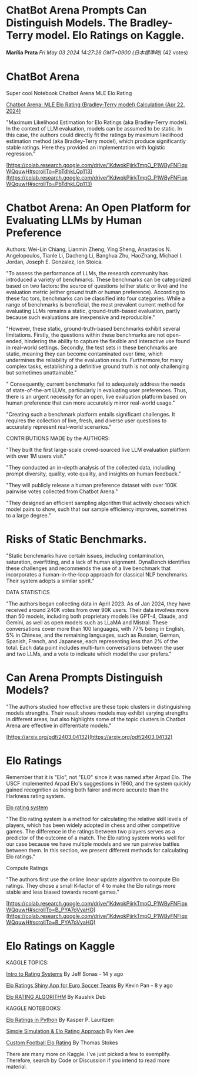 # ChatBot Arena Prompts Can Distinguish Models. The Bradley-Terry model. Elo Ratings on Kaggle.

**Marília Prata** *Fri May 03 2024 14:27:26 GMT+0900 (日本標準時)* (42 votes)

# ChatBot Arena

Super cool Notebook Chatbot Arena MLE Elo Rating

[Chatbot Arena: MLE Elo Rating (Bradley-Terry model) Calculation (Apr 22, 2024)](#https://colab.research.google.com/drive/1KdwokPjirkTmpO_P1WByFNFiqxWQquwH#scrollTo=B_PYA7oVyaHO)

"Maximum Likelihood Estimation for Elo Ratings (aka Bradley-Terry model). In the context of LLM evaluation, models can be assumed to be static. In this case, the authors could directly fit the ratings by maximum likelihood estimation method (aka Bradley-Terry model), which produce significantly stable ratings. Here they provided an implementation with logistic regression."

[https://colab.research.google.com/drive/1KdwokPjirkTmpO_P1WByFNFiqxWQquwH#scrollTo=PbTdhkLQp113](https://colab.research.google.com/drive/1KdwokPjirkTmpO_P1WByFNFiqxWQquwH#scrollTo=PbTdhkLQp113)

# Chatbot Arena: An Open Platform for Evaluating LLMs by Human Preference

Authors: Wei-Lin Chiang, Lianmin Zheng, Ying Sheng, Anastasios N. Angelopoulos, Tianle Li, Dacheng Li, Banghua Zhu, HaoZhang, Michael I. Jordan, Joseph E. Gonzalez, Ion Stoica.

"To assess the performance of LLMs, the research community has introduced a variety of benchmarks. These benchmarks can be categorized based on two factors: the source of questions (either static or live) and the evaluation metric (either ground truth or human preference). According to these fac tors, benchmarks can be classified into four categories. While a range of benchmarks is beneficial, the most prevalent current method for evaluating LLMs remains a static, ground-truth-based evaluation, partly because such evaluations are inexpensive and reproducible."

"However, these static, ground-truth-based benchmarks exhibit several limitations. Firstly, the questions within these benchmarks are not open-ended, hindering the ability to capture the flexible and interactive use found in real-world settings. Secondly, the test sets in these benchmarks are static, meaning they can become contaminated over time, which undermines the reliability of the evaluation results. Furthermore,for many complex tasks, establishing a definitive ground truth is not only challenging but sometimes unattainable."

" Consequently, current benchmarks fail to adequately address the needs of state-of-the-art LLMs, particularly in evaluating user preferences. Thus, there is an urgent necessity for an open, live evaluation platform based on human preference that can more accurately mirror real-world usage."

"Creating such a benchmark platform entails significant challenges. It requires the collection of live, fresh, and diverse user questions to accurately represent real-world scenarios."

CONTRIBUTIONS MADE by the AUTHORS:

"They built the first large-scale crowd-sourced live LLM evaluation platform with over 1M users visit."

"They conducted an in-depth analysis of the collected data, including prompt diversity, quality, vote quality, and insights on human feedback."

"They will publicly release a human preference dataset with over 100K pairwise votes collected from Chatbot Arena."

"They designed an efficient sampling algorithm that actively chooses which model pairs to show, such that our sample efficiency improves, sometimes to a large degree."

# Risks of Static Benchmarks.

"Static benchmarks have certain issues, including contamination, saturation, overfitting, and a lack of human alignment. DynaBench identifies these challenges and recommends the use of a live benchmark that incorporates a human-in-the-loop approach for classical NLP benchmarks. Their system adopts a similar spirit."

DATA STATISTICS 

"The authors began collecting data in April 2023. As of Jan 2024, they have received around 240K votes from over 90K users. Their data involves more than 50 models, including both proprietary models like GPT-4, Claude, and Gemini, as well as open models such as LLaMA and Mistral. These conversations cover more than 100 languages, with 77% being in English, 5% in Chinese, and the remaining languages, such as Russian, German, Spanish, French, and Japanese, each representing less than 2% of the total. Each data point includes multi-turn conversations between the user and two LLMs, and a vote to indicate which model the user prefers."

# Can Arena Prompts Distinguish Models?

"The authors studied how effective are these topic clusters in distinguishing models strengths. Their result shows models may exhibit varying strengths in different areas, but also highlights some of the topic clusters in Chatbot Arena are effective in differentiate models."

[https://arxiv.org/pdf/2403.04132](https://arxiv.org/pdf/2403.04132)

# Elo Ratings

Remember that it is "Elo", not "ELO" since it was named after Arpad Elo. The USCF implemented Arpad Elo's suggestions in 1960, and the system quickly gained recognition as being both fairer and more accurate than the Harkness rating system.

[Elo rating system](https://en.wikipedia.org/wiki/Elo_rating_system)

"The Elo rating system is a method for calculating the relative skill levels of players, which has been widely adopted in chess and other competitive games. The difference in the ratings between two players serves as a predictor of the outcome of a match. The Elo rating system works well for our case because we have multiple models and we run pairwise battles between them. In this section, we present different methods for calculating Elo ratings."

Compute Ratings

"The authors first use the online linear update algorithm to compute Elo ratings. They chose a small K-factor of 4 to make the Elo ratings more stable and less biased towards recent games."

[https://colab.research.google.com/drive/1KdwokPjirkTmpO_P1WByFNFiqxWQquwH#scrollTo=B_PYA7oVyaHO](https://colab.research.google.com/drive/1KdwokPjirkTmpO_P1WByFNFiqxWQquwH#scrollTo=B_PYA7oVyaHO)

# Elo Ratings on Kaggle

KAGGLE TOPICS:

[Intro to Rating Systems](https://www.kaggle.com/competitions/chess/discussion/92) By Jeff Sonas - 14 y ago

[Elo Ratings Shiny App for Euro Soccer Teams](https://www.kaggle.com/datasets/hugomathien/soccer/discussion/31154) By Kevin Pan - 8 y ago

[Elo RATING ALGORITHM](https://www.kaggle.com/discussions/getting-started/216048) By Kaushik Deb

KAGGLE NOTEBOOKS:

[Elo Ratings in Python](https://www.kaggle.com/code/kplauritzen/elo-ratings-in-python) By Kasper P. Lauritzen

[Simple Simulation & Elo Rating Approach](https://www.kaggle.com/code/kenjee/simple-simulation-elo-rating-approach) By Ken Jee

[Custom Football Elo Rating](https://www.kaggle.com/code/thomasstokes/custom-football-elo-rating) By Thomas Stokes

There are many more on Kaggle. I've just picked a few to exemplify. Therefore, search by Code or Discussion if you intend to read more material.



